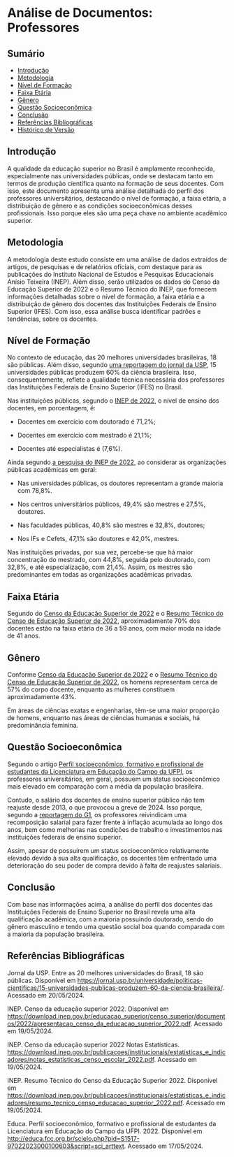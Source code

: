 # Análise de Documentos: Professores

## Sumário

* [Introdução](#Introdução)
* [Metodologia](#Metodologia)
* [Nível de Formação](#Nível-de-Formação)
* [Faixa Etária](#Faixa-Etária)
* [Gênero](#Gênero)
* [Questão Socioeconômica](Questão-Socioeconômica)
* [Conclusão](#Conclusão)
*  [Referências Bibliográficas](#Referências-Bibliográficas)
* [Histórico de Versão](#Histórico-de-Versão)


## Introdução

A qualidade da educação superior no Brasil é amplamente reconhecida, especialmente nas universidades públicas, onde se destacam tanto em termos de produção científica quanto na formação de seus docentes. Com isso, este documento apresenta uma análise detalhada do perfil dos professores universitários, destacando o nível de formação, a faixa etária, a distribuição de gênero e as condições socioeconômicas desses profissionais. Isso porque eles são uma peça chave no ambiente acadêmico superior.

## Metodologia

A metodologia deste estudo consiste em uma análise de dados extraídos de artigos, de pesquisas e de relatórios oficiais, com destaque para as publicações do Instituto Nacional de Estudos e Pesquisas Educacionais Anísio Teixeira (INEP). Além disso, serão utilizados os dados do Censo da Educação Superior de 2022 e o Resumo Técnico do INEP, que fornecem informações detalhadas sobre o nível de formação, a faixa etária e a distribuição de gênero dos docentes das Instituições Federais de Ensino Superior (IFES). Com isso, essa análise busca identificar padrões e tendências, sobre os docentes.

## Nível de Formação


No contexto de educação, das 20 melhores universidades brasileiras, 18 são públicas. Além disso, segundo [uma reportagem do jornal da USP](https://jornal.usp.br/universidade/politicas-cientificas/15-universidades-publicas-produzem-60-da-ciencia-brasileira/), 15 universidades públicas produzem 60% da ciência brasileira. Isso, consequentemente, reflete a qualidade técnica necessária dos professores das Instituições Federais de Ensino Superior (IFES) no Brasil.

Nas instituições públicas, segundo o [INEP de 2022](https://download.inep.gov.br/publicacoes/institucionais/estatisticas_e_indicadores/resumo_tecnico_censo_educacao_superior_2022.pdf), o nível de ensino dos docentes, em porcentagem, é:

- Docentes em exercício com doutorado é 71,2%;

- Docentes em exercício com mestrado é 21,1%;

- Docentes até especialistas é (7,6%).

Ainda segundo [a pesquisa do INEP de 2022](https://download.inep.gov.br/publicacoes/institucionais/estatisticas_e_indicadores/resumo_tecnico_censo_educacao_superior_2022.pdf), ao considerar as organizações públicas acadêmicas em geral:

- Nas universidades públicas, os doutores representam a grande maioria com 78,8%.

- Nos centros universitários públicos, 49,4% são mestres e 27,5%, doutores.

- Nas faculdades públicas, 40,8% são mestres e 32,8%, doutores;

- Nos IFs e Cefets, 47,1% são doutores e 42,0%, mestres.

Nas instituições privadas, por sua vez, percebe-se que há maior concentração do mestrado, com 44,8%, seguida pelo doutorado, com 32,8%, e até especialização, com 21,4%. Assim, os mestres são predominantes em todas as organizações acadêmicas privadas.

## Faixa Etária

Segundo do [Censo da Educação Superior de 2022](https://download.inep.gov.br/publicacoes/institucionais/estatisticas_e_indicadores/notas_estatisticas_censo_escolar_2022.pdf) e o [Resumo Técnico do Censo de Educação Superior de 2022](https://download.inep.gov.br/publicacoes/institucionais/estatisticas_e_indicadores/resumo_tecnico_censo_educacao_superior_2022.pdf), aproximadamente 70% dos docentes estão na faixa etária de 36 a 59 anos, com maior moda na idade de 41 anos.

## Gênero

Conforme [Censo da Educação Superior de 2022](https://download.inep.gov.br/publicacoes/institucionais/estatisticas_e_indicadores/notas_estatisticas_censo_escolar_2022.pdf) e o [Resumo Técnico do Censo de Educação Superior de 2022](https://download.inep.gov.br/publicacoes/institucionais/estatisticas_e_indicadores/resumo_tecnico_censo_educacao_superior_2022.pdf), os homens representam cerca de 57% do corpo docente, enquanto as mulheres constituem aproximadamente 43%.

Em áreas de ciências exatas e engenharias, têm-se uma maior proporção de homens, enquanto nas áreas de ciências humanas e sociais, há predominância feminina.

## Questão Socioeconômica

Segundo o artigo [Perfil socioeconômico, formativo e profissional de estudantes da Licenciatura em Educação do Campo da UFPI](http://educa.fcc.org.br/scielo.php?pid=S1517-97022023000100603&script=sci_arttext), os professores universitários, em geral, possuem um status socioeconômico mais elevado em comparação com a média da população brasileira.

Contudo, o salário dos docentes de ensino superior público não tem reajuste desde 2013, o que provocou a greve de 2024. Isso porque, segundo a [reportagem do G1](https://g1.globo.com/df/distrito-federal/noticia/2024/05/23/greve-professores-da-unb-rejeitam-proposta-apresentada-pelo-governo-entenda.ghtml), os professores reivindicam uma recomposição salarial para fazer frente à inflação acumulada ao longo dos anos, bem como melhorias nas condições de trabalho e investimentos nas instituições federais de ensino superior.

Assim, apesar de possuírem um status socioeconômico relativamente elevado devido à sua alta qualificação, os docentes têm enfrentado uma deterioração do seu poder de compra devido à falta de reajustes salariais.

## Conclusão

Com base nas informações acima, a análise do perfil dos docentes das Instituições Federais de Ensino Superior no Brasil revela uma alta qualificação acadêmica, com a maioria possuindo doutorado, sendo do gênero masculino e tendo uma questão social boa quando comparada com a maioria da população brasileira.


## Referências Bibliográficas

Jornal da USP. Entre as 20 melhores universidades do Brasil, 18 são públicas. Disponível em https://jornal.usp.br/universidade/politicas-cientificas/15-universidades-publicas-produzem-60-da-ciencia-brasileira/. Acessado em 20/05/2024.

INEP. Censo da educação superior 2022. Disponível em https://download.inep.gov.br/educacao_superior/censo_superior/documentos/2022/apresentacao_censo_da_educacao_superior_2022.pdf. Acessado em 19/05/2024.

INEP. Censo da educação superior 2022 Notas Estatísticas. https://download.inep.gov.br/publicacoes/institucionais/estatisticas_e_indicadores/notas_estatisticas_censo_escolar_2022.pdf. Acessado em 19/05/2024.

INEP. Resumo Técnico do Censo da Educação Superior 2022. Disponível em https://download.inep.gov.br/publicacoes/institucionais/estatisticas_e_indicadores/resumo_tecnico_censo_educacao_superior_2022.pdf. Acessado em 19/05/2024.


Educa. Perfil socioeconômico, formativo e profissional de estudantes da Licenciatura em Educação do Campo da UFPI. 2022. Disponível em http://educa.fcc.org.br/scielo.php?pid=S1517-97022023000100603&script=sci_arttext. Acessado em 17/05/2024.
